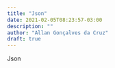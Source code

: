 ```yaml
---
title: "Json"
date: 2021-02-05T08:23:57-03:00
description: ""
author: "Allan Gonçalves da Cruz"
draft: true
---
```


Json